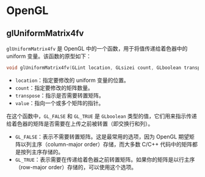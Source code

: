 # OpenGL



## glUniformMatrix4fv

`glUniformMatrix4fv` 是 OpenGL 中的一个函数，用于将值传递给着色器中的 uniform 变量。该函数的原型如下：

```c
void glUniformMatrix4fv(GLint location, GLsizei count, GLboolean transpose, const GLfloat *value);
```

- `location`：指定要修改的 uniform 变量的位置。
- `count`：指定要修改的矩阵数量。
- `transpose`：指示是否需要转置矩阵。
- `value`：指向一个或多个矩阵的指针。

在这个函数中，`GL_FALSE` 和 `GL_TRUE` 是 `GLboolean` 类型的值，它们用来指示传递给着色器的矩阵是否需要在上传之前被转置（即交换行和列）。

- `GL_FALSE`：表示不需要转置矩阵。这是最常用的选项，因为 OpenGL 期望矩阵以列主序（column-major order）存储，而大多数 C/C++ 代码中的矩阵都是按列主序存储的。
- `GL_TRUE`：表示需要在传递给着色器之前转置矩阵。如果你的矩阵是以行主序（row-major order）存储的，可以使用这个选项。

